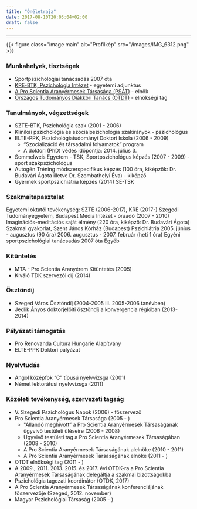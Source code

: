 ```yaml
---
title: "Önéletrajz"
date: 2017-08-10T20:03:04+02:00
draft: false
---
```

___

{{< figure class="image main" alt="Profilkép" src="/images/IMG_6312.png" >}}

### Munkahelyek, tisztségek

- Sportpszichológiai tanácsadás 2007 óta
- [KRE-BTK, Pszichológia Intézet](http://www.kre.hu/btk/index.php/2015-10-20-11-09-16/2015-10-20-11-15-36/pszichologiai-intezet.html) - egyetemi adjunktus 
- [A Pro Scientia Aranyérmesek Társasága (PSAT)](http://www.psat.hu) - elnök
- [Országos Tudományos Diákköri Tanács (OTDT)](http://www.otdt.hu) - elnökségi tag

### Tanulmányok, végzettségek

- SZTE-BTK, Pszichológia szak (2001 - 2006)
- Klinikai pszichológia és szociálpszichológia szakirányok - pszichológus
- ELTE-PPK, Pszichológiatudományi Doktori Iskola (2006 - 2009)
  + “Szocializáció és társadalmi folyamatok” program 
  + A doktori (PhD) védés időpontja: 2014. július 3.
- Semmelweis Egyetem - TSK, Sportpszichológus képzés (2007 - 2009) - sport szakpszichológus
- Autogén Tréning módszerspecifikus képzés (100 óra, kiképzők: Dr. Budavári Ágota illetve Dr. Szombathelyi Éva) - kiképző
- Gyermek sportpszichiátria képzés (2014) SE-TSK

### Szakmaitapasztalat

Egyetemi oktatói tevékenység: SZTE (2006-2017), KRE (2017-)
Szegedi Tudományegyetem, Budapest Média Intézet - óraadó (2007 - 2010)
Imaginációs-meditációs saját élmény (220 óra, kiképző: Dr. Budavári Ágota)
Szakmai gyakorlat, Szent János Kórház (Budapest) Pszichiátria
2005. június - augusztus (90 óra)
2006. augusztus - 2007. február (heti 1 óra)
Egyéni sportpszichológiai tanácsadás 2007 óta
Egyéb

### Kitüntetés

- MTA - Pro Scientia Aranyérem Kitüntetés (2005)
- Kiváló TDK szervezői díj (2014)

### Ösztöndíj

- Szeged Város Ösztöndíj (2004-2005 ill. 2005-2006 tanévben)
- Jedlik Ányos doktorjelölti ösztöndíj a konvergencia régióban (2013-2014)

### Pályázati támogatás
- Pro Renovanda Cultura Hungarie Alapítvány
- ELTE-PPK Doktori pályázat

### Nyelvtudás

- Angol középfok “C” típusú nyelvvizsga (2001)
- Német lektorátusi nyelvvizsga (2011)

### Közéleti tevékenység, szervezeti tagság

- V. Szegedi Pszichológus Napok (2006) - főszervező
- Pro Scientia Aranyérmesek Társasága (2005 - )
  + "Állandó meghívott” a Pro Scientia Aranyérmesek Társaságának ügyvivő testületi üléseire (2006 - 2008)
  + Ügyvivő testületi tag a Pro Scientia Aranyérmesek Társaságában (2008 - 2010)
  + A Pro Scientia Aranyérmesek Társaságának alelnöke (2010 - 2011)
  + A Pro Scientia Aranyérmesek Társaságának elnöke (2011 - )
- OTDT elnökségi tag (2011 - )
- A 2009., 2011. 2013. 2015. és 2017. évi OTDK-ra a Pro Scientia Aranyérmesek Társaságának delegáltja a szakmai bizottságokba
- Pszichológia tagozati koordinátor (OTDK, 2017)
- A Pro Scientia Aranyérmesek Társaságának konferenciájának főszervezője (Szeged, 2012. november)
- Magyar Pszichológiai Társaság (2005 - )
